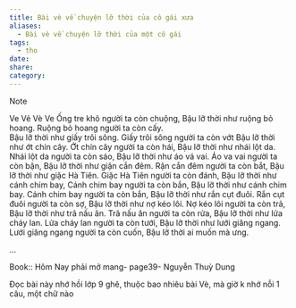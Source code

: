 ```yaml
---
title: Bài vè về chuyện lỡ thời của cô gái xưa
aliases:
  - Bài vè về chuyện lỡ thời của một cô gái
tags:
  - tho
date: 
share: 
category:
---
```


> [!NOTE]
>  Ve Vẻ Vè Ve
>  Ống tre khô người ta còn chuộng,
> Bậu lỡ thời như ruộng bỏ hoang.
> Ruộng bỏ hoang người ta còn cấy.            
> Bậu lỡ thời như giấy trôi sông.
> Giấy trôi sông người ta còn vớt
> Bậu lỡ thời như ớt chín cây.
> Ớt chín cây người ta còn hái, 
> Bậu lỡ thời như nhái lột da.
> Nhái lột da người ta còn sáo,
> Bậu lỡ thời như áo vá vai.
> Áo va vai người ta còn bận,
> Bậu lỡ thời như giận cắn đêm.
> Rận cắn đêm người ta  còn bắt,
> Bậu lỡ thời như giặc Hà Tiên.
> Giặc Hà Tiên người ta còn đánh,
> Bậu lỡ thời như cánh chim bay,
> Cánh chim bay người ta còn bắn,
> Bậu lỡ thời như cánh chim bay.
> Cánh chim bay người ta còn bắn,
> Bậu lỡ thời như rắn cụt đuôi.
> Rắn cụt đuôi người ta còn sợ,
> Bậu lỡ thời như nợ kéo lôi.
> Nợ kéo lôi người ta còn trả,
> Bậu lỡ thời như trã nấu ăn.
> Trã nấu ăn người ta còn rửa,
> Bậu lỡ thời như lửa cháy lan.
> Lửa cháy lan người ta còn tưới,
> Bậu lỡ thời như lưới giăng ngang.
> Lưới giăng ngang người ta còn cuốn,
> Bậu lỡ thời ai muốn mà ưng.
> 

...

Book:: Hôm Nay phải mở mang- page39- Nguyễn Thuỳ Dung

Đọc bài này nhớ hồi lớp 9 ghê, thuộc bao nhiêu bài Vè, mà giờ k nhớ nỗi 1 câu, một chữ nào